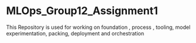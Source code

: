 # MLOps_Group12_Assignment1
This Repository is used for working on foundation , process , tooling, model experimentation, packing, deployment and orchestration

